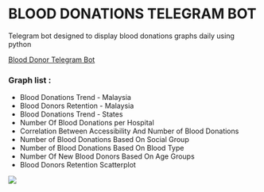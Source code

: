 <!DOCTYPE html>
<html>  
<body>
<h1>BLOOD DONATIONS TELEGRAM BOT</h1>    
<p>Telegram bot designed to display blood donations graphs daily using python </p>
<a href="https://web.telegram.org/#/im?p=@BdonorBot">Blood Donor Telegram Bot</a>
<h3>Graph list :</h3>
<ul>
    <li>Blood Donations Trend - Malaysia</li>
    <li>Blood Donors Retention - Malaysia</li>
    <li>Blood Donations Trend - States</li>
    <li>Number Of Blood Donations per Hospital</li>
    <li>Correlation Between Accessibility And Number of Blood Donations</li>
    <li>Number of Blood Donations Based On Social Group</li>
    <li>Number of Blood Donations Based On Blood Type</li>
    <li>Number Of New Blood Donors Based On Age Groups</li>
    <li>Blood Donors Retention Scatterplot</li>
</ul>
<img src="https://www.shutterstock.com/image-vector/blood-bag-donated-cute-cartoon-600nw-2293990295.jpg"/>
</body>
</html>

 
 
